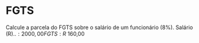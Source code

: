 # FGTS
Calcule a parcela do FGTS sobre o salário de um funcionário (8%).  Salário (R$)..: 2000,00  FGTS: R$ 160,00

